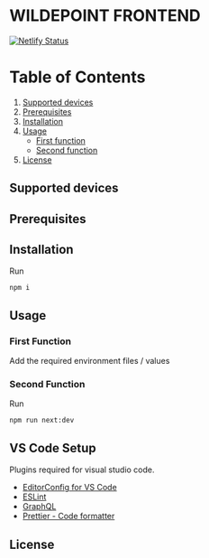 # **WILDEPOINT** FRONTEND

[![Netlify Status](https://api.netlify.com/api/v1/badges/1b99be0a-a887-4daf-a9cb-850464180100/deploy-status)](https://app.netlify.com/sites/wildepoint/deploys)

# Table of Contents

1. [Supported devices](#supported-devices)
2. [Prerequisites](#prerequisites)
3. [Installation](#installation)
4. [Usage](#usage)
    - [First function](#first-function)
    - [Second function](#second-function)
5. [License](#license)

## Supported devices

## Prerequisites

## Installation

Run

```
npm i
```

## Usage

### First Function

Add the required environment files / values

### Second Function

Run

```
npm run next:dev
```

## VS Code Setup

Plugins required for visual studio code.

-   [EditorConfig for VS Code](https://marketplace.visualstudio.com/items?itemName=EditorConfig.EditorConfig)
-   [ESLint](https://marketplace.visualstudio.com/items?itemName=dbaeumer.vscode-eslint)
-   [GraphQL](https://marketplace.visualstudio.com/items?itemName=GraphQL.vscode-graphql)
-   [Prettier - Code formatter](https://marketplace.visualstudio.com/items?itemName=esbenp.prettier-vscode)

## License
